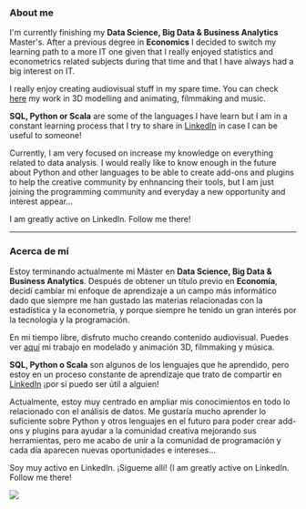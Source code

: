### About me
I'm currently finishing my **Data Science, Big Data & Business Analytics** Master's. After a previous degree in **Economics** I decided to switch my learning path to a more IT one given that I really enjoyed statistics and econometrics related subjects during that time and that I have always had a big interest on IT. 

I really enjoy creating audiovisual stuff in my spare time. You can check [here](https://kroack-crea.com/) my work in 3D modelling and animating, filmmaking and music. 

**SQL, Python or Scala** are some of the languages I have learn but I am in a constant learning process that I try to share in [LinkedIn](https://www.linkedin.com/in/sim%C3%B3n-corbelle/) in case I can be useful to someone!

Currently, I am very focused on increase my knowledge on everything related to data analysis. I would really like to know enough in the future about Python and other languages to be able to create add-ons and plugins to help the creative community by enhnancing their tools, but I am just joining the programming community and everyday a new opportunity and interest appear...

I am greatly active on LinkedIn. Follow me there!
***
### Acerca de mí
Estoy terminando actualmente mi Máster en **Data Science, Big Data & Business Analytics**. Después de obtener un título previo en **Economía**, decidí cambiar mi enfoque de aprendizaje a un campo más informático dado que siempre me han gustado las materias relacionadas con la estadística y la econometría, y porque siempre he tenido un gran interés por la tecnología y la programación.

En mi tiempo libre, disfruto mucho creando contenido audiovisual. Puedes ver [aquí](https://kroack-crea.com/) mi trabajo en modelado y animación 3D, filmmaking y música.

**SQL, Python o Scala** son algunos de los lenguajes que he aprendido, pero estoy en un proceso constante de aprendizaje que trato de compartir en [LinkedIn](https://www.linkedin.com/in/sim%C3%B3n-corbelle/) ¡por si puedo ser útil a alguien!

Actualmente, estoy muy centrado en ampliar mis conocimientos en todo lo relacionado con el análisis de datos. Me gustaría mucho aprender lo suficiente sobre Python y otros lenguajes en el futuro para poder crear add-ons y plugins para ayudar a la comunidad creativa mejorando sus herramientas, pero me acabo de unir a la comunidad de programación y cada día aparecen nuevas oportunidades e intereses...

Soy muy activo en LinkedIn. ¡Sígueme allí! (I am greatly active on LinkedIn. Follow me there!

<a href="https://www.linkedin.com/in/sim%C3%B3n-corbelle/"><img src="https://img.shields.io/badge/LinkedIn-0077B5?style=for-the-badge&logo=linkedin&logoColor=white"/></a>

<!--
**Simon-Corpa/Simon-Corpa** is a ✨ _special_ ✨ repository because its `README.md` (this file) appears on your GitHub profile.

Here are some ideas to get you started:

- 🔭 I’m currently working on ...
- 🌱 I’m currently learning ...
- 👯 I’m looking to collaborate on ...
- 🤔 I’m looking for help with ...
- 💬 Ask me about ...
- 📫 How to reach me: ...
- 😄 Pronouns: ...
- ⚡ Fun fact: ...
-->
